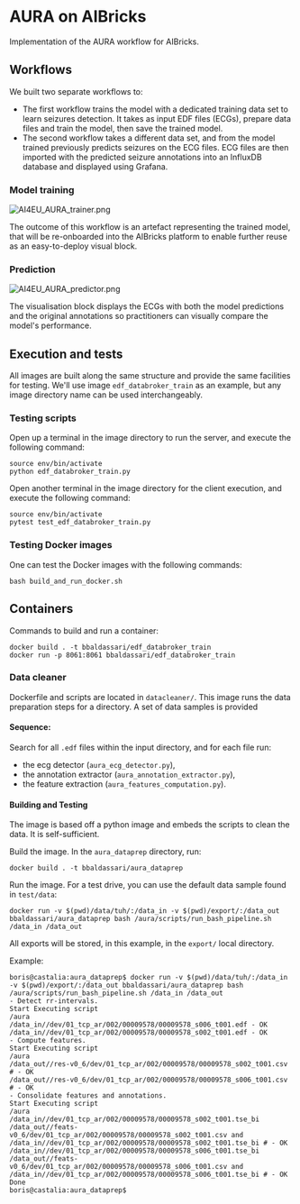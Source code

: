 
# AURA on AIBricks

Implementation of the AURA workflow for AIBricks.


## Workflows

We built two separate workflows to:
* The first workflow trains the model with a dedicated training data set to learn seizures detection. It takes as input EDF files (ECGs), prepare data files and train the model, then save the trained model.
* The second workflow takes a different data set, and from the model trained previously predicts seizures on the ECG files. ECG files are then imported with the predicted seizure annotations into an InfluxDB database and displayed using Grafana.


### Model training

![AI4EU_AURA_trainer.png](https://files.nuclino.com/files/b909ba0e-eb25-459e-af44-6f2e55a58f1c/AI4EU_AURA_trainer.png)

The outcome of this workflow is an artefact representing the trained model, that will be re-onboarded into the AIBricks platform to enable further reuse as an easy-to-deploy visual block.


### Prediction

![AI4EU_AURA_predictor.png](https://files.nuclino.com/files/a5e6b5af-8376-4faf-a7e0-05ed65fe3c75/AI4EU_AURA_predictor.png)

The visualisation block displays the ECGs with both the model predictions and the original annotations so practitioners can visually compare the model's performance. 


## Execution and tests

All images are built along the same structure and provide the same facilities for testing. We'll use image `edf_databroker_train` as an example, but any image directory name can be used interchangeably.


### Testing scripts

Open up a terminal in the image directory to run the server, and execute the following command:
```
source env/bin/activate
python edf_databroker_train.py
```

Open another terminal in the image directory for the client execution, and execute the following command:
```
source env/bin/activate
pytest test_edf_databroker_train.py
```


### Testing Docker images

One can test the Docker images with the following commands:
```
bash build_and_run_docker.sh
```

## Containers

Commands to build and run a container:

```
docker build . -t bbaldassari/edf_databroker_train
docker run -p 8061:8061 bbaldassari/edf_databroker_train
```

### Data cleaner

Dockerfile and scripts are located in `datacleaner/`. This image runs the data preparation steps for a directory.
A set of data samples is provided


#### Sequence:

Search for all `.edf` files within the input directory, and for each file run:
  - the ecg detector (`aura_ecg_detector.py`),
  - the annotation extractor (`aura_annotation_extractor.py`),
  - the feature extraction (`aura_features_computation.py`).


#### Building and Testing

The image is based off a python image and embeds the scripts to clean the data. It is self-sufficient.

Build the image. In the `aura_dataprep` directory, run:

```
docker build . -t bbaldassari/aura_dataprep
```

Run the image. For a test drive, you can use the default data sample found in `test/data`:

```
docker run -v $(pwd)/data/tuh/:/data_in -v $(pwd)/export/:/data_out bbaldassari/aura_dataprep bash /aura/scripts/run_bash_pipeline.sh /data_in /data_out
```

All exports will be stored, in this example, in the `export/` local directory.

Example:

```
boris@castalia:aura_dataprep$ docker run -v $(pwd)/data/tuh/:/data_in -v $(pwd)/export/:/data_out bbaldassari/aura_dataprep bash /aura/scripts/run_bash_pipeline.sh /data_in /data_out
- Detect rr-intervals.
Start Executing script
/aura
/data_in//dev/01_tcp_ar/002/00009578/00009578_s006_t001.edf - OK
/data_in//dev/01_tcp_ar/002/00009578/00009578_s002_t001.edf - OK
- Compute features.
Start Executing script
/aura
/data_out//res-v0_6/dev/01_tcp_ar/002/00009578/00009578_s002_t001.csv # - OK
/data_out//res-v0_6/dev/01_tcp_ar/002/00009578/00009578_s006_t001.csv # - OK
- Consolidate features and annotations.
Start Executing script
/aura
/data_in//dev/01_tcp_ar/002/00009578/00009578_s002_t001.tse_bi
/data_out//feats-v0_6/dev/01_tcp_ar/002/00009578/00009578_s002_t001.csv and /data_in//dev/01_tcp_ar/002/00009578/00009578_s002_t001.tse_bi # - OK
/data_in//dev/01_tcp_ar/002/00009578/00009578_s006_t001.tse_bi
/data_out//feats-v0_6/dev/01_tcp_ar/002/00009578/00009578_s006_t001.csv and /data_in//dev/01_tcp_ar/002/00009578/00009578_s006_t001.tse_bi # - OK
Done
boris@castalia:aura_dataprep$ 
```

